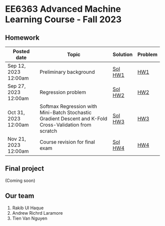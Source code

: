 # EE6363 Advanced Machine Learning Course - Fall 2023

## Homework

| **Posted date** 	| **Topic** 	| **Solution** 	| **Problem** 	|
|---	|---	|---	|---	|
| Sep 12, 2023 12:00am 	| Preliminary background 	| [Sol HW1](/HW1/CS6243_EE6363_Sol_HW1.pdf) 	| [HW1](/HW1/CS6243_EE6363_HW1.pdf) 	|
| Sep 27, 2023 12:00am 	| Regression problem 	| [Sol HW2](/HW2/CS6243_EE6363_Sol_HW2.pdf) 	| [HW2](/HW2/CS6243_EE6363_HW2.pdf) 	|
| Oct 31, 2023 12:00am 	| Softmax Regression with Mini-Batch Stochastic Gradient Descent and K-Fold Cross-Validation from scratch 	| [Sol HW3](/HW3/CS6243_EE6363_Sol_HW3.pdf) 	| [HW3](/HW3/CS6243_EE6363_HW3.pdf) |
| Nov 21, 2023 12:00am 	| Course revision for final exam | [Sol HW4](/HW4/EE6363_Fall2023_TienNguyen_HW4.pdf) 	| [HW4](/HW4/CS6243_EE6363_HW4.pdf) 	|


## Final project
(Coming soon)


## Our team
1. Rakib Ul Haque
2. Andrew Richrd Laramore
3. Tien Van Nguyen
